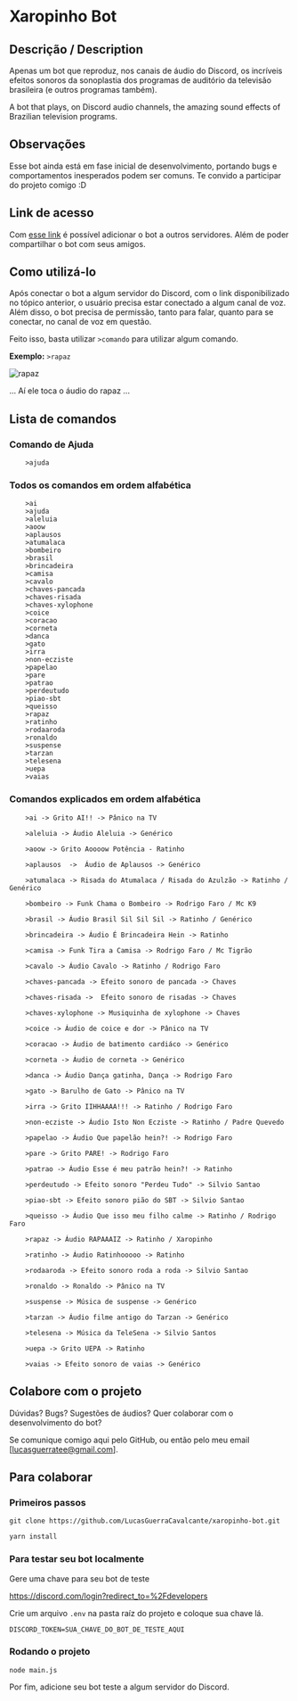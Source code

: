 # Xaropinho Bot

## Descrição / Description

Apenas um bot que reproduz, nos canais de áudio do Discord, os incríveis efeitos sonoros da sonoplastia dos programas de auditório da televisão brasileira (e outros programas também).

A bot that plays, on Discord audio channels, the amazing sound effects of Brazilian television programs.

## Observações

Esse bot ainda está em fase inicial de desenvolvimento, portando bugs e comportamentos inesperados podem ser comuns. 
Te convido a participar do projeto comigo :D

## Link de acesso

Com [esse link](https://discord.com/api/oauth2/authorize?client_id=801642174093590538&permissions=3665472&scope=bot) é possível adicionar o bot a outros servidores. Além de poder compartilhar o bot com seus amigos.

## Como utilizá-lo

Após conectar o bot a algum servidor do Discord, com o link disponibilizado no tópico anterior, o usuário precisa estar conectado a algum canal de voz. Além disso, o bot precisa de permissão, tanto para falar, quanto para se conectar, no canal de voz em questão.

Feito isso, basta utilizar ```>comando``` para utilizar algum comando. 

**Exemplo:** ```>rapaz```

![rapaz](https://i.imgur.com/WOLZZZ4.png)

... Aí ele toca o áudio do rapaz ... 

## Lista de comandos

### Comando de Ajuda

```
    >ajuda
```

### Todos os comandos em ordem alfabética

```
    >ai 
    >ajuda
    >aleluia
    >aoow
    >aplausos 
    >atumalaca
    >bombeiro 
    >brasil
    >brincadeira
    >camisa
    >cavalo
    >chaves-pancada  
    >chaves-risada
    >chaves-xylophone
    >coice
    >coracao 
    >corneta 
    >danca 
    >gato
    >irra 
    >non-ecziste 
    >papelao  
    >pare
    >patrao  
    >perdeutudo 
    >piao-sbt
    >queisso 
    >rapaz
    >ratinho  
    >rodaaroda 
    >ronaldo 
    >suspense
    >tarzan 
    >telesena
    >uepa
    >vaias 
```

### Comandos explicados em ordem alfabética

```
    >ai -> Grito AI!! -> Pânico na TV

    >aleluia -> Áudio Aleluia -> Genérico

    >aoow -> Grito Aoooow Potência - Ratinho

    >aplausos  ->  Áudio de Aplausos -> Genérico

    >atumalaca -> Risada do Atumalaca / Risada do Azulzão -> Ratinho / Genérico

    >bombeiro -> Funk Chama o Bombeiro -> Rodrigo Faro / Mc K9

    >brasil -> Áudio Brasil Sil Sil Sil -> Ratinho / Genérico

    >brincadeira -> Áudio É Brincadeira Hein -> Ratinho

    >camisa -> Funk Tira a Camisa -> Rodrigo Faro / Mc Tigrão

    >cavalo -> Áudio Cavalo -> Ratinho / Rodrigo Faro

    >chaves-pancada -> Efeito sonoro de pancada -> Chaves

    >chaves-risada ->  Efeito sonoro de risadas -> Chaves

    >chaves-xylophone -> Musiquinha de xylophone -> Chaves

    >coice -> Áudio de coice e dor -> Pânico na TV

    >coracao -> Áudio de batimento cardiáco -> Genérico

    >corneta -> Áudio de corneta -> Genérico

    >danca -> Áudio Dança gatinha, Dança -> Rodrigo Faro

    >gato -> Barulho de Gato -> Pânico na TV

    >irra -> Grito IIHHAAAA!!! -> Ratinho / Rodrigo Faro

    >non-ecziste -> Áudio Isto Non Ecziste -> Ratinho / Padre Quevedo 

    >papelao -> Áudio Que papelão hein?! -> Rodrigo Faro

    >pare -> Grito PARE! -> Rodrigo Faro

    >patrao -> Áudio Esse é meu patrão hein?! -> Ratinho

    >perdeutudo -> Efeito sonoro "Perdeu Tudo" -> Silvio Santao

    >piao-sbt -> Efeito sonoro pião do SBT -> Silvio Santao

    >queisso -> Áudio Que isso meu filho calme -> Ratinho / Rodrigo Faro

    >rapaz -> Áudio RAPAAAIZ -> Ratinho / Xaropinho

    >ratinho -> Áudio Ratinhooooo -> Ratinho

    >rodaaroda -> Efeito sonoro roda a roda -> Silvio Santao

    >ronaldo -> Ronaldo -> Pânico na TV

    >suspense -> Música de suspense -> Genérico

    >tarzan -> Áudio filme antigo do Tarzan -> Genérico

    >telesena -> Música da TeleSena -> Silvio Santos

    >uepa -> Grito UEPA -> Ratinho

    >vaias -> Efeito sonoro de vaias -> Genérico
```

## Colabore com o projeto

Dúvidas?
Bugs?
Sugestões de áudios?
Quer colaborar com o desenvolvimento do bot?

Se comunique comigo aqui pelo GitHub, ou então pelo meu email [lucasguerratee@gmail.com].

## Para colaborar

### Primeiros passos

```
git clone https://github.com/LucasGuerraCavalcante/xaropinho-bot.git
```

```
yarn install
```

### Para testar seu bot localmente

Gere uma chave para seu bot de teste

https://discord.com/login?redirect_to=%2Fdevelopers

Crie um arquivo ```.env``` na pasta raíz do projeto e coloque sua chave lá.

```
DISCORD_TOKEN=SUA_CHAVE_DO_BOT_DE_TESTE_AQUI
```

### Rodando o projeto

```
node main.js
```

Por fim, adicione seu bot teste a algum servidor do Discord.
